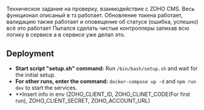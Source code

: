 Техническое задание на проверку, взаимодействие с ZOHO CMS. Весь функционал описаный в тз работает. 
Обновление токена работает, валидацию также работает и оповещение об статусе (ошибка, успешно) всё это работает
Пытался сделать чистые контроллеры запихав всю логику в сервисе а в сервисе уже делал это.

## Deployment
- **Start script "setup.sh" command:** Run `/bin/bash/setup.sh` and wait for the initial setup.
- **For other runs, enter the command:** `docker-compose up -d` and `npm run dev` to start the services.
- **Insert info in env (ZOHO_CLIENT_ID, ZOHO_CLINET_CODE(For first run), ZOHO_CLIENT_SECRET, ZOHO_ACCOUNT_URL)
